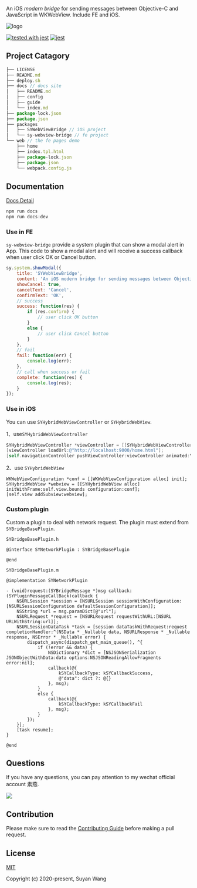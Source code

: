 
An iOS *modern bridge* for sending messages between Objective-C and JavaScript in WKWebView. Include FE and iOS.

![logo](https://s1.ax1x.com/2020/10/10/06u4dP.md.png)

[![tested with jest](https://img.shields.io/badge/tested_with-jest-99424f.svg)](https://github.com/facebook/jest)
[![jest](https://jestjs.io/img/jest-badge.svg)](https://github.com/facebook/jest)

## Project Catagory

```js
├── LICENSE
├── README.md
├── deploy.sh
├── docs // docs site
│   ├── README.md
│   ├── config
│   ├── guide
│   └── index.md
├── package-lock.json
├── package.json
├── packages
│   ├── SYWebViewBridge // iOS project
│   └── sy-webview-bridge // fe project
└── web // the fe pages demo
    ├── home
    ├── index.tpl.html
    ├── package-lock.json
    ├── package.json
    └── webpack.config.js
```

## Documentation

[Docs Detail](https://lefex.github.io/SYWebViewBridge/)

```js
npm run docs
npm run docs:dev
```

### Use in FE

`sy-webview-bridge` provide a system plugin that can show a modal alert in App. This code to show a modal alert and will receive a success callback when user click OK or Cancel button.

```js
sy.system.showModal({
    title: 'SYWebViewBridge',
    content: 'An iOS modern bridge for sending messages between Objective-C and JavaScript in WKWebView.',
    showCancel: true,
    cancelText: 'Cancel',
    confirmText: 'OK',
    // success
    success: function(res) {
        if (res.confirm) {
            // user click OK button
        }
        else {
            // user click Cancel button
        }
    },
    // fail
    fail: function(err) {
        console.log(err);
    },
    // call when success or fail
    complete: function(res) {
        console.log(res);
    }
});
```

### Use in iOS
You can use `SYHybridWebViewController` or `SYHybridWebView`.

1、use`SYHybridWebViewController` 

```objective-c
SYHybridWebViewController *viewController = [[SYHybridWebViewController alloc] init];
[viewController loadUrl:@"http://localhost:9000/home.html"];
[self.navigationController pushViewController:viewController animated:YES];
```

2、use `SYHybridWebView`

```objc
WKWebViewConfiguration *conf = [[WKWebViewConfiguration alloc] init];
SYHybridWebView *webview = [[SYHybridWebView alloc] initWithFrame:self.view.bounds configuration:conf];
[self.view addSubview:webview];
```

### Custom plugin

Custom a plugin to deal with network request. The plugin must extend from `SYBridgeBasePlugin`.

`SYBridgeBasePlugin.h`

```objc
@interface SYNetworkPlugin : SYBridgeBasePlugin

@end
```

`SYBridgeBasePlugin.m`

```objc
@implementation SYNetworkPlugin

- (void)request:(SYBridgeMessage *)msg callback:(SYPluginMessageCallBack)callback {
    NSURLSession *session = [NSURLSession sessionWithConfiguration:[NSURLSessionConfiguration defaultSessionConfiguration]];
    NSString *url = msg.paramDict[@"url"];
    NSURLRequest *request = [NSURLRequest requestWithURL:[NSURL URLWithString:url]];
    NSURLSessionDataTask *task = [session dataTaskWithRequest:request completionHandler:^(NSData * _Nullable data, NSURLResponse * _Nullable response, NSError * _Nullable error) {
        dispatch_async(dispatch_get_main_queue(), ^{
            if (!error && data) {
                NSDictionary *dict = [NSJSONSerialization JSONObjectWithData:data options:NSJSONReadingAllowFragments error:nil];
                callback(@{
                    kSYCallbackType: kSYCallbackSuccess,
                    @"data": dict ?: @{}
                }, msg);
            }
            else {
                callback(@{
                    kSYCallbackType: kSYCallbackFail
                }, msg);
            }
        });
    }];
    [task resume];
}

@end
```


## Questions

If you have any questions, you can pay attention to my wechat official account 素燕. 

![](https://s1.ax1x.com/2020/10/10/06VvOx.png)

## Contribution

Please make sure to read the [Contributing Guide](https://github.com/lefex/SYWebViewBridge/blob/master/.github/contributing.md) before making a pull request.

## License

[MIT](http://opensource.org/licenses/MIT)

Copyright (c) 2020-present, Suyan Wang
